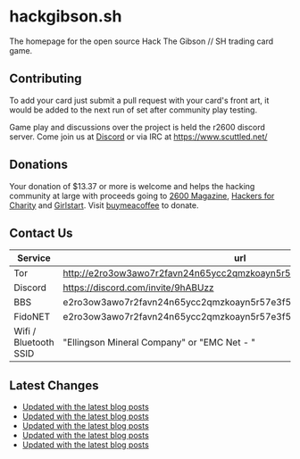 # hackgibson.sh
The homepage for the open source Hack The Gibson // SH trading card game.


## Contributing

To add your card just submit a pull request with your card's front art, it would be added to the next run of set after community play testing.

Game play and discussions over the project is held the r2600 discord server. Come join us at [Discord](https://discord.com/invite/9hABUzz) or via IRC at https://www.scuttled.net/


## Donations

Your donation of $13.37 or more is welcome and helps the hacking community at large with proceeds going to [2600 Magazine](https://2600.com/), [Hackers for Charity](https://hackersforcharity.org) and [Girlstart](https://girlstart.org).  Visit [buymeacoffee](https://www.buymeacoffee.com/hackgibson.sh) to donate.


## Contact Us

Service | url
-|-
Tor | http://e2ro3ow3awo7r2favn24n65ycc2qmzkoayn5r57e3f56nvjwdcgg32ad.onion
Discord | https://discord.com/invite/9hABUzz
BBS | e2ro3ow3awo7r2favn24n65ycc2qmzkoayn5r57e3f56nvjwdcgg32ad.onion:23
FidoNET | e2ro3ow3awo7r2favn24n65ycc2qmzkoayn5r57e3f56nvjwdcgg32ad.onion:24554
Wifi / Bluetooth SSID | "Ellingson Mineral Company" or "EMC Net - <fidonet address>"

## Latest Changes
<!-- BLOG-POST-LIST:START -->
- [Updated with the latest blog posts](https://github.com/DFW2600/hackgibson.sh/commit/8847a41cb295a41e9264c9ab5ae7a8228961c5e3)
- [Updated with the latest blog posts](https://github.com/DFW2600/hackgibson.sh/commit/8db2a64d224d4e092bdca7325adf2072d4f0116f)
- [Updated with the latest blog posts](https://github.com/DFW2600/hackgibson.sh/commit/45abb3e7f618c018d61f2a426cf3869b38b6a8fa)
- [Updated with the latest blog posts](https://github.com/DFW2600/hackgibson.sh/commit/f4c37949e89d45a376c7abb28afee3f79025537e)
- [Updated with the latest blog posts](https://github.com/DFW2600/hackgibson.sh/commit/6fd70454b2996465eadaef70044a8a1c10533e25)
<!-- BLOG-POST-LIST:END -->
